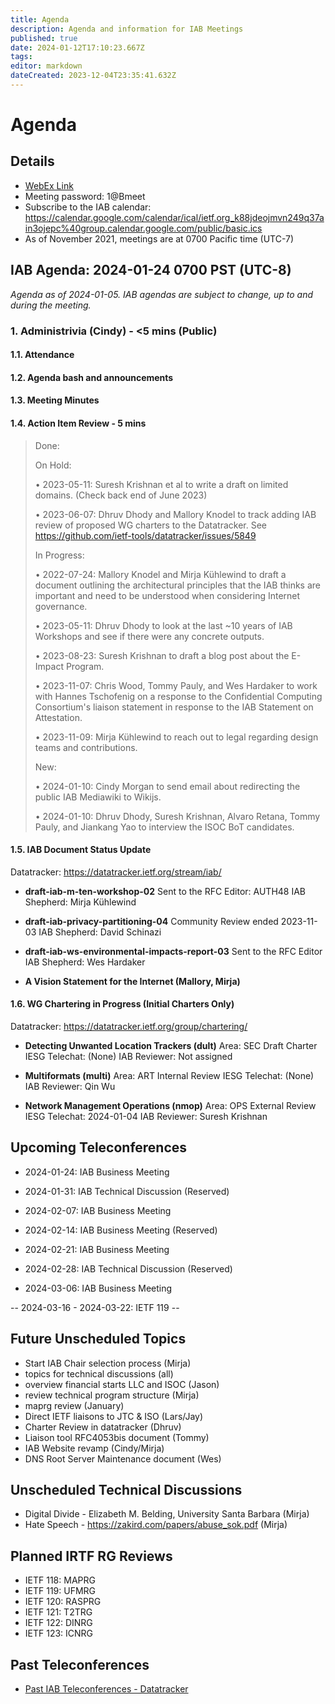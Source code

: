 ```yaml
---
title: Agenda
description: Agenda and information for IAB Meetings
published: true
date: 2024-01-12T17:10:23.667Z
tags: 
editor: markdown
dateCreated: 2023-12-04T23:35:41.632Z
---
```


# Agenda
## Details

* [WebEx Link](https://ietf.webex.com/ietf/j.php?MTID=m92c425d161e1be552b21d6b84b1c09f6)
* Meeting password: 1@Bmeet
* Subscribe to the IAB calendar: https://calendar.google.com/calendar/ical/ietf.org_k88jdeojmvn249q37ain3ojepc%40group.calendar.google.com/public/basic.ics
* As of November 2021, meetings are at 0700 Pacific time (UTC-7)

## IAB Agenda: 2024-01-24 0700 PST (UTC-8) 

*Agenda as of 2024-01-05. IAB agendas are subject to change, up to and during the meeting.*


### 1. Administrivia (Cindy) - <5 mins (Public)

#### 1.1. Attendance 

#### 1.2. Agenda bash and announcements 

#### 1.3. Meeting Minutes 

#### 1.4. Action Item Review - 5 mins

> Done:
> 
> 
> On Hold:
> 
>   • 2023-05-11: Suresh Krishnan et al to write a draft on limited
>     domains. (Check back end of June 2023)
> 
>   • 2023-06-07: Dhruv Dhody and Mallory Knodel to track adding IAB
>     review of proposed WG charters to the Datatracker.
>     See https://github.com/ietf-tools/datatracker/issues/5849
> 
> 
> In Progress:
> 
>   • 2022-07-24: Mallory Knodel and Mirja Kühlewind to draft a document 
>     outlining the architectural principles that the IAB thinks are 
>     important and need to be understood when considering Internet 
>     governance.
> 
>   • 2023-05-11: Dhruv Dhody to look at the last ~10 years of IAB
>     Workshops and see if there were any concrete outputs.
> 
>   • 2023-08-23: Suresh Krishnan to draft a blog post about the E-
>     Impact Program.
> 
>   • 2023-11-07: Chris Wood, Tommy Pauly, and Wes Hardaker to work 
>     with Hannes Tschofenig on a response to the Confidential 
>     Computing Consortium's liaison statement in response to the 
>     IAB Statement on Attestation.
> 
>   • 2023-11-09: Mirja Kühlewind to reach out to legal regarding 
>     design teams and contributions.
> 
> New: 
> 
>   • 2024-01-10: Cindy Morgan to send email about redirecting the public 
>     IAB Mediawiki to Wikijs.
> 
>   • 2024-01-10: Dhruv Dhody, Suresh Krishnan, Alvaro Retana, Tommy 
>     Pauly, and Jiankang Yao to interview the ISOC BoT candidates.
> 
> 


#### 1.5. IAB Document Status Update

 Datatracker: https://datatracker.ietf.org/stream/iab/

- **draft-iab-m-ten-workshop-02**
Sent to the RFC Editor: AUTH48
IAB Shepherd: Mirja Kühlewind

- **draft-iab-privacy-partitioning-04**
Community Review ended 2023-11-03
IAB Shepherd: David Schinazi

- **draft-iab-ws-environmental-impacts-report-03**
Sent to the RFC Editor
IAB Shepherd: Wes Hardaker

- **A Vision Statement for the Internet (Mallory, Mirja)**


#### 1.6. WG Chartering in Progress (Initial Charters Only)

 Datatracker: https://datatracker.ietf.org/group/chartering/	

- **Detecting Unwanted Location Trackers (dult)**
Area: SEC
Draft Charter
IESG Telechat: (None)
IAB Reviewer: Not assigned

- **Multiformats (multi)**
Area: ART
Internal Review
IESG Telechat: (None)
IAB Reviewer: Qin Wu

- **Network Management Operations (nmop)**
Area: OPS
External Review
IESG Telechat: 2024-01-04
IAB Reviewer: Suresh Krishnan



## Upcoming Teleconferences 

* 2024-01-24: IAB Business Meeting
* 2024-01-31: IAB Technical Discussion (Reserved)

* 2024-02-07: IAB Business Meeting
* 2024-02-14: IAB Business Meeting (Reserved)
* 2024-02-21: IAB Business Meeting
* 2024-02-28: IAB Technical Discussion (Reserved)
* 2024-03-06: IAB Business Meeting

-- 2024-03-16 - 2024-03-22: IETF 119 --

## Future Unscheduled Topics 
* Start IAB Chair selection process (Mirja)
* topics for technical discussions (all)
* overview financial starts LLC and ISOC (Jason)
* review technical program structure (Mirja)
* maprg review (January)
* Direct IETF liaisons to JTC & ISO (Lars/Jay)
* Charter Review in datatracker (Dhruv)
* Liaison tool RFC4053bis document (Tommy)
* IAB Website revamp (Cindy/Mirja)
* DNS Root Server Maintenance document (Wes)

## Unscheduled Technical Discussions

* Digital Divide - Elizabeth M. Belding, University Santa Barbara (Mirja)
* Hate Speech - https://zakird.com/papers/abuse_sok.pdf (Mirja)

## Planned IRTF RG Reviews 

* IETF 118: MAPRG
* IETF 119: UFMRG
* IETF 120: RASPRG
* IETF 121: T2TRG
* IETF 122: DINRG
* IETF 123: ICNRG

## Past Teleconferences 

* [Past IAB Teleconferences - Datatracker](https://datatracker.ietf.org/group/iab/meetings/)

